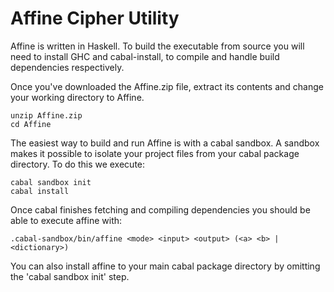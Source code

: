 # Affine Cipher Utility

Affine is written in Haskell. To build the executable from source you will need
to install GHC and cabal-install, to compile and handle build dependencies respectively.

Once you've downloaded the Affine.zip file, extract its contents and change your
working directory to Affine.

	unzip Affine.zip
	cd Affine

The easiest way to build and run Affine is with a cabal sandbox. A sandbox
makes it possible to isolate your project files from your cabal package directory.
To do this we execute:

	cabal sandbox init
	cabal install

Once cabal finishes fetching and compiling dependencies you should be able to
execute affine with:

	.cabal-sandbox/bin/affine <mode> <input> <output> (<a> <b> | <dictionary>)

You can also install affine to your main cabal package directory by omitting the
'cabal sandbox init' step.
